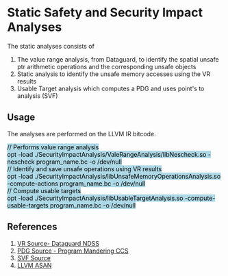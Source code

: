 # Static Safety and Security Impact Analyses
The static analyses consists of 
1. The value range analysis, from Dataguard,  to identify the spatial unsafe ptr arithmetic operations and the corresponding unsafe objects
2. Static analysis to identify the unsafe memory accesses using the VR results
3. Usable Target analysis which computes a PDG and uses point's to analysis (SVF)


## Usage

The analyses are performed on the LLVM IR bitcode. 

<mark style="background-color: lightblue">
// Performs value range analysis <br>
opt -load ./SecurityImpactAnalysis/ValeRangeAnalysis/libNescheck.so -nescheck program_name.bc -o /dev/null <br>
// Identify and save unsafe operations using VR results <br>
opt -load ./SecurityImpactAnalysis/libUnsafeMemoryOperationsAnalysis.so -compute-actions program_name.bc -o /dev/null <br>
// Compute usable targets<br>
opt -load ./SecurityImpactAnalysis/libUsableTargetAnalysis.so -compute-usable-targets program_name.bc -o /dev/null <br>
</mark>

## References
1. [VR Source- Dataguard NDSS](https://github.com/Lightninghkm/DataGuard)
2. [PDG Source - Program Mandering CCS ](https://github.com/ARISTODE/program-dependence-graph)
3. [SVF Source](https://github.com/SVF-tools/SVF)
4. [LLVM ASAN](https://github.com/llvm-mirror/llvm/blob/master/lib/Transforms/Instrumentation/AddressSanitizer.cpp)


